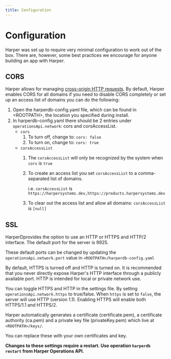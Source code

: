 ```yaml
---
title: Configuration
---
```


# Configuration

Harper was set up to require very minimal configuration to work out of the box. There are, however, some best practices we encourage for anyone building an app with Harper.

## CORS

Harper allows for managing [cross-origin HTTP requests](https://developer.mozilla.org/en-US/docs/Web/HTTP/Access\_control\_CORS). By default, Harper enables CORS for all domains if you need to disable CORS completely or set up an access list of domains you can do the following:

1. Open the harperdb-config.yaml file, which can be found in \<ROOTPATH>, the location you specified during install.
1. In harperdb-config.yaml there should be 2 entries under `operationsApi.network`: cors and corsAccessList.
   * `cors`
     1. To turn off, change to: `cors: false`
     1. To turn on, change to: `cors: true`
   * `corsAccessList`
     1. The `corsAccessList` will only be recognized by the system when `cors` is `true`
     1. To create an access list you set `corsAccessList` to a comma-separated list of domains.

         i.e. `corsAccessList` is `https://harpersystems.dev,https://products.harpersystems.dev`
     1. To clear out the access list and allow all domains: `corsAccessList` is `[null]`

## SSL

HarperDprovides the option to use an HTTP or HTTPS and HTTP/2 interface. The default port for the server is 9925.

These default ports can be changed by updating the `operationsApi.network.port` value in `<ROOTPATH>/harperdb-config.yaml`

By default, HTTPS is turned off and HTTP is turned on. It is recommended that you never directly expose Harper's HTTP interface through a publicly available port. HTTP is intended for local or private network use.

You can toggle HTTPS and HTTP in the settings file. By setting `operationsApi.network.https` to true/false. When `https` is set to `false`, the server will use HTTP (version 1.1). Enabling HTTPS will enable both HTTPS/1.1 and HTTPS/2.

Harper automatically generates a certificate (certificate.pem), a certificate authority (ca.pem) and a private key file (privateKey.pem) which live at `<ROOTPATH>/keys/`.

You can replace these with your own certificates and key.

**Changes to these settings require a restart. Use operation `harperdb restart` from Harper Operations API.**
